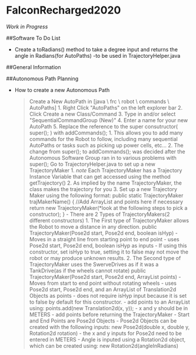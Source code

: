 # FalconRecharged2020

*Work in Progress*

##Software To Do List

  - Create a toRadians() method to take a degree input and returns the angle in Radians(for AutoPaths)
        -to be used in TrajectoryHelper.java

##General Information



##Autonomous Path Planning

  - How to create a new Autonomous Path
    
    > Create a New AutoPath in [java \ frc \ robot \ commands \ AutoPaths]
            1. Right Click "AutoPaths" on the left explorer bar
            2. Click Create a new Class/Command
            3. Type in and/or select "SequentialCommandGroup (New)"
            4. Enter a name for your new AutoPath
            5. Replace the reference to the super consutructor( super(); ) with addCommands();
                1. This allows you to add many commands for the Robot to follow,
                  including many sequential AutoPaths or tasks such as 
                  picking up power cells, etc...
                2. The change from super(); to addCommands(); was decided after
                  the Autonomous Software Group ran in to various problems with super();
    > Go to TrajectoryHelper.java to set up a new TrajectoryMaker
            1. *note* Each TrajectoryMaker has a Trajectory Instance Variable that can get accessed
              using the method getTrajectory()
            2. As implied by the name TrajectoryMaker, the class makes the trajectory for you
            3. Set up a new Trajectory Maker using the following format:
                    public static TrajectoryMaker trajMakerName()
                    {
                        //Add ArrayList and points here if necessary
                        return new TrajectoryMaker(*look at the following steps to pick a constructor);
                    }
            - There are 2 Types of TrajectoryMakers(2 different constructors)
                1. The First type of TrajectoryMaker allows the Robot to move a distance in any direction.
                        public TrajectoryMaker(Pose2d start, Pose2d end, boolean isHyp)
                    - Moves in a straight line from starting point to end point
                    - uses Pose2d start, Pose2d end, boolean isHyp as inputs
                    - If using this constructor, set isHyp to true, setting it to false may not move the robot or may produce unknown results.
                2. The Second type of TrajectoryMaker uses the SwerveDrives as if it was a TankDrive(as if the wheels cannot rotate)
                        public TrajectoryMaker(Pose2d start, Pose2d end, ArrayList<Translation2d> points)
                    - Moves from start to end point without rotating wheels
                    - uses Pose2d start, Pose2d end, and an ArrayList of Translation2d Objects as points
                    - does not require isHyp input because it is set to false by default for this constructor.
                    - add points to an ArrayList using:
                            points.add(new Translation2d(x, y));
                        - x and y should be in METERS
                    - add points before returning the TrajectoryMaker
            - Start and End Points are Pose2d Objects
                - Pose2d Objects can be created with the following inputs:
                        new Pose2d(double x, double y, Rotation2d rotation)
                - the x and y inputs for Pose2d need to be entered in METERS
                - Angle is inputed using a Rotation2d object, which can be created using:
                        new Rotation2d(angleInRadians)
                


